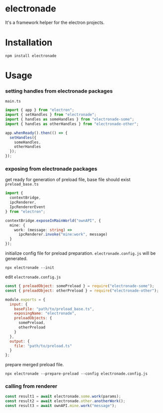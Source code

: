 # electronade

It's a framework helper for the electron projects.

# Installation

``` shell
npm install electronade
```

# Usage

### setting handles from electronade packages
`main.ts`
``` typescript
import { app } from "electron";
import { setHandles } from "electronade";
import { handles as someHandles } from "electronade-some";
import { handles as otherHandles } from "electronade-other";

app.whenReady().then(() => {
  setHandles({
    someHandles,
    otherHandles
  });
});
```

### exposing from electronade packages
get ready for generation of preload file, base file should exist
`preload_base.ts`
``` typescript
import {
  contextBridge,
  ipcRenderer,
  IpcRendererEvent
} from "electron";

contextBridge.exposeInMainWorld("ownAPI", {
  mine: {
    work: (message: string) =>
      ipcRenderer.invoke("mine:work", message)
  }
});
```

initialize config file for preload preparation.
`electronade.config.js` will be generated.
``` shell
npx electronade --init
```

edit `electronade.config.js`
``` javascript
const { preloadObject: somePreload } = require("electronade-some");
const { preloadObject: otherPreload } = require("electronade-other");

module.exports = {
  input: {
    baseFile: "path/to/preload_base.ts",
    exposingName: "electronade",
    preloadObjects: {
      somePreload,
      otherPreload
    }
  },
  output: {
    file: "path/to/preload.ts"
  }
};
```

prepare merged preload file.
``` shell
npx electronade --prepare-preload --config electronade.config.js
```

### calling from renderer
``` javascript
const result1 = await electronade.some.work(params);
const result2 = await electronade.other.anotherWork();
const result3 = await ownAPI.mine.work("message");
```
